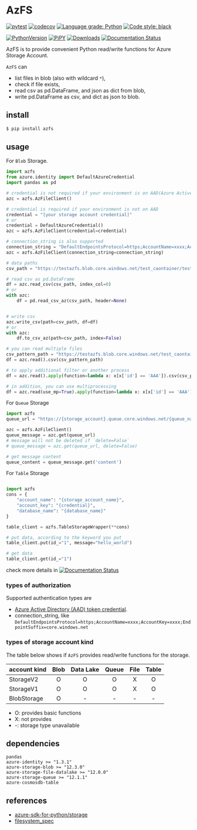 # AzFS

[![pytest](https://github.com/gsy0911/azfs/workflows/pytest/badge.svg)](https://github.com/gsy0911/azfs/actions?query=workflow%3Apytest)
[![codecov](https://codecov.io/gh/gsy0911/azfs/branch/master/graph/badge.svg)](https://codecov.io/gh/gsy0911/azfs)
[![Language grade: Python](https://img.shields.io/lgtm/grade/python/g/gsy0911/azfs.svg?logo=lgtm&logoWidth=18)](https://lgtm.com/projects/g/gsy0911/azfs/context:python)
[![Code style: black](https://img.shields.io/badge/code%20style-black-000000.svg)](https://github.com/psf/black)

[![PythonVersion](https://img.shields.io/badge/python-3.6|3.7|3.8|3.9-blue.svg)](https://www.python.org/downloads/release/python-377/)
[![PiPY](https://img.shields.io/pypi/v/azfs.svg)](https://pypi.org/project/azfs/)
[![Downloads](https://pepy.tech/badge/azfs)](https://pepy.tech/project/azfs)
[![Documentation Status](https://readthedocs.org/projects/azfs/badge/?version=latest)](https://azfs.readthedocs.io/en/latest/?badge=latest)

AzFS is to provide convenient Python read/write functions for Azure Storage Account.

`AzFS` can

* list files in blob (also with wildcard `*`),
* check if file exists,
* read csv as pd.DataFrame, and json as dict from blob,
* write pd.DataFrame as csv, and dict as json to blob.

## install

```bash
$ pip install azfs
```

## usage

For `Blob` Storage.


```python
import azfs
from azure.identity import DefaultAzureCredential
import pandas as pd

# credential is not required if your environment is on AAD(Azure Active Directory)
azc = azfs.AzFileClient()

# credential is required if your environment is not on AAD
credential = "[your storage account credential]"
# or
credential = DefaultAzureCredential()
azc = azfs.AzFileClient(credential=credential)

# connection_string is also supported
connection_string = "DefaultEndpointsProtocol=https;AccountName=xxxx;AccountKey=xxxx;EndpointSuffix=core.windows.net"
azc = azfs.AzFileClient(connection_string=connection_string)

# data paths
csv_path = "https://testazfs.blob.core.windows.net/test_caontainer/test_file.csv"

# read csv as pd.DataFrame
df = azc.read_csv(csv_path, index_col=0)
# or
with azc:
    df = pd.read_csv_az(csv_path, header=None)


# write csv
azc.write_csv(path=csv_path, df=df)
# or
with azc:
    df.to_csv_az(path=csv_path, index=False)

# you can read multiple files
csv_pattern_path = "https://testazfs.blob.core.windows.net/test_caontainer/*.csv" 
df = azc.read().csv(csv_pattern_path)

# to apply additional filter or another process
df = azc.read().apply(function=lambda x: x[x['id'] == 'AAA']).csv(csv_pattern_path)

# in addition, you can use multiprocessing
df = azc.read(use_mp=True).apply(function=lambda x: x[x['id'] == 'AAA']).csv(csv_pattern_path)
```

For `Queue` Storage

```python
import azfs
queue_url = "https://{storage_account}.queue.core.windows.net/{queue_name}"

azc = azfs.AzFileClient()
queue_message = azc.get(queue_url)
# message will not be deleted if `delete=False`
# queue_message = azc.get(queue_url, delete=False)

# get message content
queue_content = queue_message.get('content')

```

For `Table` Storage

```python

import azfs
cons = {
    "account_name": "{storage_account_name}",
    "account_key": "{credential}",
    "database_name": "{database_name}"
}

table_client = azfs.TableStorageWrapper(**cons)

# put data, according to the keyword you put
table_client.put(id_="1", message="hello_world")

# get data
table_client.get(id_="1")

```

check more details in  [![Documentation Status](https://readthedocs.org/projects/azfs/badge/?version=latest)](https://azfs.readthedocs.io/en/latest/?badge=latest)

### types of authorization

Supported authentication types are
* [Azure Active Directory (AAD) token credential](https://docs.microsoft.com/azure/storage/common/storage-auth-aad).
* connection_string, like `DefaultEndpointsProtocol=https;AccountName=xxxx;AccountKey=xxxx;EndpointSuffix=core.windows.net` 

### types of storage account kind

The table below shows if `AzFS` provides read/write functions for the storage. 


| account kind | Blob | Data Lake | Queue | File | Table |
|:--|:--:|:--:|:--:|:--:|:--:|
| StorageV2 | O | O | O | X | O |
| StorageV1 | O | O | O | X | O |
| BlobStorage | O | - | - | - | - |

* O: provides basic functions
* X: not provides
* -: storage type unavailable

## dependencies

```
pandas
azure-identity >= "1.3.1"
azure-storage-blob >= "12.3.0"
azure-storage-file-datalake >= "12.0.0"
azure-storage-queue >= "12.1.1"
azure-cosmosdb-table
```


## references

* [azure-sdk-for-python/storage](https://github.com/Azure/azure-sdk-for-python/tree/master/sdk/storage)
* [filesystem_spec](https://github.com/intake/filesystem_spec)